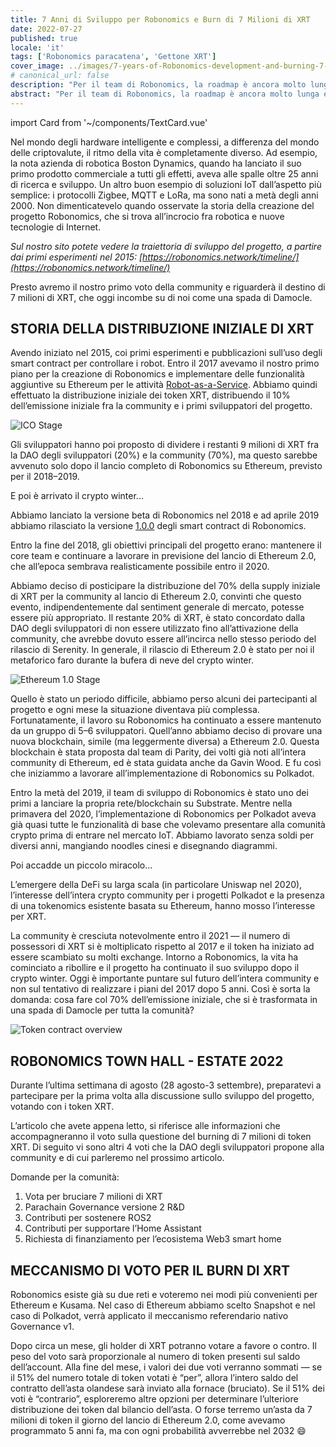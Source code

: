 ```yaml
---
title: 7 Anni di Sviluppo per Robonomics e Burn di 7 Milioni di XRT
date: 2022-07-27
published: true
locale: 'it'
tags: ['Robonomics paracatena', 'Gettone XRT']
cover_image: ../images/7-years-of-Robonomics-development-and-burning-7-million-XRT/7-years-of-Robonomics-development-and-burning-7-million-XRT.jpg
# canonical_url: false
description: "Per il team di Robonomics, la roadmap è ancora molto lunga e molte cose accadranno per la prima volta."
abstract: "Per il team di Robonomics, la roadmap è ancora molto lunga e molte cose accadranno per la prima volta."
---
```

import Card from '~/components/TextCard.vue'

Nel mondo degli hardware intelligente e complessi, a differenza del mondo delle criptovalute, il ritmo della vita è completamente diverso. Ad esempio, la nota azienda di robotica Boston Dynamics, quando ha lanciato il suo primo prodotto commerciale a tutti gli effetti, aveva alle spalle oltre 25 anni di ricerca e sviluppo. Un altro buon esempio di soluzioni IoT dall’aspetto più semplice: i protocolli Zigbee, MQTT e LoRa, ma sono nati a metà degli anni 2000. Non dimenticatevelo quando osservate la storia della creazione del progetto Robonomics, che si trova all’incrocio fra robotica e nuove tecnologie di Internet.

*Sul nostro sito potete vedere la traiettoria di sviluppo del progetto, a partire dai primi esperimenti nel 2015: [https://robonomics.network/timeline/](https://robonomics.network/timeline/)*

Presto avremo il nostro primo voto della community e riguarderà il destino di 7 milioni di XRT, che oggi incombe su di noi come una spada di Damocle.

## STORIA DELLA DISTRIBUZIONE INIZIALE DI XRT

Avendo iniziato nel 2015, coi primi esperimenti e pubblicazioni sull’uso degli smart contract per controllare i robot. Entro il 2017 avevamo il nostro primo piano per la creazione di Robonomics e implementare delle funzionalità aggiuntive su Ethereum per le attività [Robot-as-a-Service](https://en.wikipedia.org/wiki/Robot_as_a_service). Abbiamo quindi effettuato la distribuzione iniziale dei token XRT, distribuendo il 10% dell’emissione iniziale fra la community e i primi sviluppatori del progetto.

![ICO Stage](../images/7-years-of-Robonomics-development-and-burning-7-million-XRT/7-years-img-1.png)

Gli sviluppatori hanno poi proposto di dividere i restanti 9 milioni di XRT fra la DAO degli sviluppatori (20%) e la community (70%), ma questo sarebbe avvenuto solo dopo il lancio completo di Robonomics su Ethereum, previsto per il 2018–2019.

E poi è arrivato il crypto winter...

Abbiamo lanciato la versione beta di Robonomics nel 2018 e ad aprile 2019 abbiamo rilasciato la versione [1.0.0](https://github.com/airalab/robonomics_contracts/releases/tag/v1.0) degli smart contract di Robonomics.

Entro la fine del 2018, gli obiettivi principali del progetto erano: mantenere il core team e continuare a lavorare in previsione del lancio di Ethereum 2.0, che all’epoca sembrava realisticamente possibile entro il 2020.

Abbiamo deciso di posticipare la distribuzione del 70% della supply iniziale di XRT per la community al lancio di Ethereum 2.0, convinti che questo evento, indipendentemente dal sentiment generale di mercato, potesse essere più appropriato. Il restante 20% di XRT, è stato concordato dalla DAO degli sviluppatori di non essere utilizzato fino all’attivazione della community, che avrebbe dovuto essere all’incirca nello stesso periodo del rilascio di Serenity. In generale, il rilascio di Ethereum 2.0 è stato per noi il metaforico faro durante la bufera di neve del crypto winter.

![Ethereum 1.0 Stage](../images/7-years-of-Robonomics-development-and-burning-7-million-XRT/7-years-img-2.png)

Quello è stato un periodo difficile, abbiamo perso alcuni dei partecipanti al progetto e ogni mese la situazione diventava più complessa. Fortunatamente, il lavoro su Robonomics ha continuato a essere mantenuto da un gruppo di 5–6 sviluppatori. Quell’anno abbiamo deciso di provare una nuova blockchain, simile (ma leggermente diversa) a Ethereum 2.0. Questa blockchain è stata proposta dal team di Parity, dei volti già noti all’intera community di Ethereum, ed è stata guidata anche da Gavin Wood. E fu così che iniziammo a lavorare all’implementazione di Robonomics su Polkadot.

Entro la metà del 2019, il team di sviluppo di Robonomics è stato uno dei primi a lanciare la propria rete/blockchain su Substrate. Mentre nella primavera del 2020, l’implementazione di Robonomics per Polkadot aveva già quasi tutte le funzionalità di base che volevamo presentare alla comunità crypto prima di entrare nel mercato IoT. Abbiamo lavorato senza soldi per diversi anni, mangiando noodles cinesi e disegnando diagrammi.

Poi accadde un piccolo miracolo...

L’emergere della DeFi su larga scala (in particolare Uniswap nel 2020), l’interesse dell’intera crypto community per i progetti Polkadot e la presenza di una tokenomics esistente basata su Ethereum, hanno mosso l’interesse per XRT.

La community è cresciuta notevolmente entro il 2021 — il numero di possessori di XRT si è moltiplicato rispetto al 2017 e il token ha iniziato ad essere scambiato su molti exchange. Intorno a Robonomics, la vita ha cominciato a ribollire e il progetto ha continuato il suo sviluppo dopo il crypto winter. Oggi è importante puntare sul futuro dell’intera community e non sul tentativo di realizzare i piani del 2017 dopo 5 anni. Così è sorta la domanda: cosa fare col 70% dell’emissione iniziale, che si è trasformata in una spada di Damocle per tutta la comunità?

![Token contract overview](../images/7-years-of-Robonomics-development-and-burning-7-million-XRT/7-years-img-3.png)

## ROBONOMICS TOWN HALL - ESTATE 2022

Durante l’ultima settimana di agosto (28 agosto-3 settembre), preparatevi a partecipare per la prima volta alla discussione sullo sviluppo del progetto, votando con i token XRT.

L’articolo che avete appena letto, si riferisce alle informazioni che accompagneranno il voto sulla questione del burning di 7 milioni di token XRT. Di seguito vi sono altri 4 voti che la DAO degli sviluppatori propone alla community e di cui parleremo nel prossimo articolo.

Domande per la comunità:

1. Vota per bruciare 7 milioni di XRT
2. Parachain Governance versione 2 R&D
3. Contributi per sostenere ROS2
4. Contributi per supportare l’Home Assistant
5. Richiesta di finanziamento per l’ecosistema Web3 smart home

## MECCANISMO DI VOTO PER IL BURN DI XRT

Robonomics esiste già su due reti e voteremo nei modi più convenienti per Ethereum e Kusama. Nel caso di Ethereum abbiamo scelto Snapshot e nel caso di Polkadot, verrà applicato il meccanismo referendario nativo Governance v1.

Dopo circa un mese, gli holder di XRT potranno votare a favore o contro. Il peso del voto sarà proporzionale al numero di token presenti sul saldo dell’account. Alla fine del mese, i valori dei due voti verranno sommati — se il 51% del numero totale di token votati è “per”, allora l’intero saldo del contratto dell’asta olandese sarà inviato alla fornace (bruciato). Se il 51% dei voti è “contrario”, esploreremo altre opzioni per determinare l’ulteriore distribuzione dei token dal bilancio dell’asta. O forse terremo un’asta da 7 milioni di token il giorno del lancio di Ethereum 2.0, come avevamo programmato 5 anni fa, ma con ogni probabilità avverrebbe nel 2032 😄
